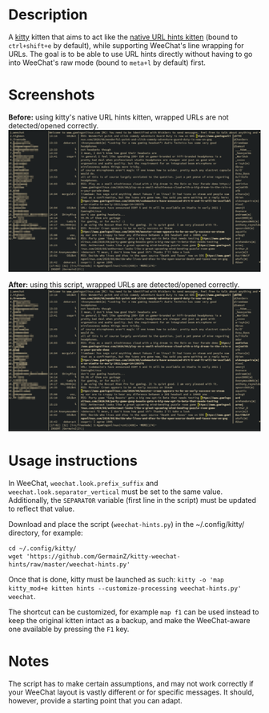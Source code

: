 Description
===========

A [kitty](https://sw.kovidgoyal.net/kitty/) kitten that aims to act like the
[native URL hints kitten](https://sw.kovidgoyal.net/kitty/kittens/hints.html)
(bound to `ctrl+shift+e` by default), while supporting WeeChat's line wrapping
for URLs.  The goal is to be able to use URL hints directly without having to
go into WeeChat's raw mode (bound to `meta+l` by default) first.

Screenshots
===========

**Before:** using kitty's native URL hints kitten, wrapped URLs are not
detected/opened correctly.  
![Before](img/before.png)

**After:** using this script, wrapped URLs are detected/opened correctly.
![After](img/after.png)

Usage instructions
==================

In WeeChat, `weechat.look.prefix_suffix` and `weechat.look.separator_vertical`
must be set to the same value. Additionally, the `SEPARATOR` variable (first
line in the script) must be updated to reflect that value.

Download and place the script (`weechat-hints.py`) in the ~/.config/kitty/
directory, for example:

    cd ~/.config/kitty/
    wget 'https://github.com/GermainZ/kitty-weechat-hints/raw/master/weechat-hints.py'

Once that is done, kitty must be launched as such: `kitty -o 'map
kitty_mod+e kitten hints --customize-processing weechat-hints.py' weechat`.

The shortcut can be customized, for example `map f1` can be used instead to
keep the original kitten intact as a backup, and make the WeeChat-aware one
available by pressing the `F1` key.

Notes
=====

The script has to make certain assumptions, and may not work correctly if your
WeeChat layout is vastly different or for specific messages. It should,
however, provide a starting point that you can adapt.
